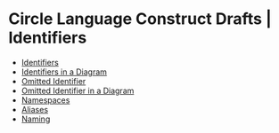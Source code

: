 Circle Language Construct Drafts | Identifiers
==============================================

- [Identifiers](https://github.com/jjvanzon/Circle-Language-Spec/blob/master/constructs-drafts/text-code/identifiers/identifiers.md)
- [Identifiers in a Diagram](https://github.com/jjvanzon/Circle-Language-Spec/blob/master/constructs-drafts/text-code/identifiers/identifiers-in-a-diagram.md)
- [Omitted Identifier](https://github.com/jjvanzon/Circle-Language-Spec/blob/master/constructs-drafts/text-code/identifiers/omitted-identifier.md)
- [Omitted Identifier in a Diagram](https://github.com/jjvanzon/Circle-Language-Spec/blob/master/constructs-drafts/text-code/identifiers/omitted-identifier-in-a-diagram.md)
- [Namespaces](https://github.com/jjvanzon/Circle-Language-Spec/blob/master/constructs-drafts/text-code/identifiers/namespaces.md)
- [Aliases](https://github.com/jjvanzon/Circle-Language-Spec/blob/master/constructs-drafts/text-code/identifiers/aliases.md)
- [Naming](https://github.com/jjvanzon/Circle-Language-Spec/blob/master/constructs-drafts/text-code/identifiers/naming.md)